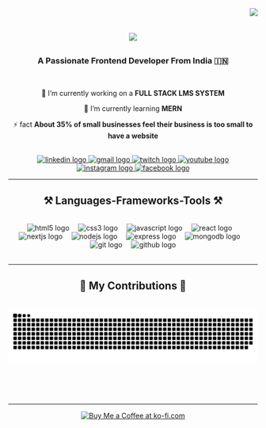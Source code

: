 <img align="right" height="20" src="https://visitor-badge.laobi.icu/badge?page_id=ParasSalunke.ParasSalunke&"  />

<h1 align="center">
    <img src="https://readme-typing-svg.herokuapp.com/?font=Righteous&size=35&center=true&vCenter=true&width=500&height=70&duration=4000&lines=Hi+There!+👋;+I'm+Paras+Salunke!;" />
</h1>

<h3 align="center">A Passionate Frontend Developer From India 🇮🇳</h3>

<br/>

<div align="center">
 
 🔭 I’m currently working on a **FULL STACK LMS SYSTEM**
 
 🌱 I’m currently learning **MERN**

⚡ fact **About 35% of small businesses feel their business is too small to have a website**

 </div>

<br clear="both">

<div align="center">
  <a href="https://www.linkedin.com/in/salunkeparasofficial" target="_blank">
    <img src="https://img.shields.io/static/v1?message=LinkedIn&logo=linkedin&label=&color=0077B5&logoColor=white&labelColor=&style=for-the-badge" height="33" alt="linkedin logo"  />
  </a>
  <a href="salunkeparasorg@gmail.com" target="_blank">
    <img src="https://img.shields.io/static/v1?message=Gmail&logo=gmail&label=&color=D14836&logoColor=white&labelColor=&style=for-the-badge" height="33" alt="gmail logo"  />
  </a>
  <a href="https://twitter.com/Paras__Salunke" target="_blank">
    <img src="https://img.shields.io/static/v1?message=Twitch&logo=twitch&label=&color=9146FF&logoColor=white&labelColor=&style=for-the-badge" height="33" alt="twitch logo"  />
  </a>
  <a href="https://www.youtube.com/@ParasSalunke" target="_blank">
    <img src="https://img.shields.io/static/v1?message=Youtube&logo=youtube&label=&color=FF0000&logoColor=white&labelColor=&style=for-the-badge" height="33" alt="youtube logo"  />
  </a>
  <a href="https://www.instagram.com/paras_salunke" target="_blank">
    <img src="https://img.shields.io/static/v1?message=Instagram&logo=instagram&label=&color=fa7e1e&logoColor=white&labelColor=&style=for-the-badge" height="33" alt="instagram logo"  />
  </a>
  <a href="https://www.facebook.com/ParasSalunkeOfficial" target="_blank">
    <img src="https://img.shields.io/static/v1?message=Facebook&logo=facebook&label=&color=1877F2&logoColor=white&labelColor=&style=for-the-badge" height="33" alt="facebook logo"  />
  </a>
</div>

<hr/>

<h2 align="center">⚒️ Languages-Frameworks-Tools ⚒️</h2>
<br/>
<div align="center">
  <img src="https://skillicons.dev/icons?i=html" height="70" alt="html5 logo"  />
  <img width="10" />
  <img src="https://skillicons.dev/icons?i=css" height="70" alt="css3 logo"  />
  <img width="10" />
  <img src="https://skillicons.dev/icons?i=js" height="70" alt="javascript logo"  />
  <img width="10" />
  <img src="https://skillicons.dev/icons?i=react" height="70" alt="react logo"  />
  <img width="10" />
  <img src="https://skillicons.dev/icons?i=nextjs" height="70" alt="nextjs logo"  />
  <img width="10" />
  <img src="https://skillicons.dev/icons?i=nodejs" height="70" alt="nodejs logo"  />
  <img width="10" />
  <img src="https://skillicons.dev/icons?i=express" height="70" alt="express logo"  />
  <img width="10" />
  <img src="https://skillicons.dev/icons?i=mongodb" height="70" alt="mongodb logo"  />
  <img width="10" />
  <img src="https://skillicons.dev/icons?i=git" height="70" alt="git logo"  />
  <img width="10" />
  <img src="https://skillicons.dev/icons?i=github" height="70" alt="github logo"  />
</div>
<br/>
<hr/>

<div align="center">
  <h2>🐍 My Contributions 🐍</h2>
  <br>
  <img alt="snake eating my contributions" src="https://raw.githubusercontent.com/salesp07/salesp07/output/github-contribution-grid-snake.svg" />
  
  <br/><br/><br/>
</div>

<hr/>

<div align="center">
<a href='https://ko-fi.com/parassalunke' target='_blank'><img height='64' style='border:0px;height:64px;' src='https://storage.ko-fi.com/cdn/kofi1.png?v=3' border='0' alt='Buy Me a Coffee at ko-fi.com' /></a>
</div>

<br/>


